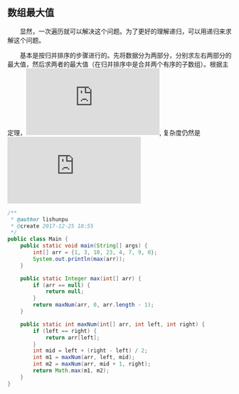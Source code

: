 ## 数组最大值

&ensp;&ensp;&ensp;&ensp;显然，一次遍历就可以解决这个问题。为了更好的理解递归，可以用递归来求解这个问题。

&ensp;&ensp;&ensp;&ensp;基本是按归并排序的步骤进行的。先将数据分为两部分，分别求左右两部分的最大值，然后求两者的最大值（在归并排序中是合并两个有序的子数组）。根据主定理，![](http://latex.codecogs.com/gif.latex?T(N)=2T(N/2)&plus;O(1)), 复杂度仍然是![](http://latex.codecogs.com/gif.latex?O(N))

```java
/**
 * @author lishunpu
 * @create 2017-12-25 18:55
 */
public class Main {
    public static void main(String[] args) {
        int[] arr = {1, 3, 10, 23, 4, 7, 9, 0};
        System.out.println(max(arr));
    }

    public static Integer max(int[] arr) {
        if (arr == null) {
            return null;
        }
        return maxNum(arr, 0, arr.length - 1);
    }

    public static int maxNum(int[] arr, int left, int right) {
        if (left == right) {
            return arr[left];
        }
        int mid = left + (right - left) / 2;
        int m1 = maxNum(arr, left, mid);
        int m2 = maxNum(arr, mid + 1, right);
        return Math.max(m1, m2);
    }
}
```





